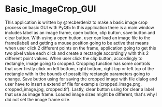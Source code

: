 # Basic_ImageCrop_GUI </br>

This application is written by @recberdeniz to make a basic image crop process on basic GUI with PyQt5
In this application there is a main window includes label as an image frame, open button, clip button, save button
and clear button. With using a open button, user can load an image file to the frame(label) and getting a mouse
position going to be active that means when user click 2 different points on the frame, application going to get
this two pixel value each click and create a rectangle accordingly with this 2 different point values. When user click
the clip button, accordingly to rectangle, image going to cropped. Cropping function has some controls that user
firstly click on left bottom, right bottom, right top or left top of the rectangle with in the bounds of possibility
rectangle parameters going to change. Save button using for saving the cropped image with file dialog and user
have to insert a extend of file for example (cropped_image.png, cropped_image.jpg, cropped.tif). Lastly, clear
button using for clear a label that use as image frame. Loaded image sizes might be different, that's why I did not
set the image frame size.
